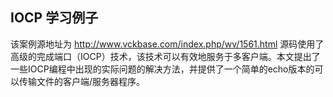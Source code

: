 ## IOCP 学习例子

该案例源地址为 http://www.vckbase.com/index.php/wv/1561.html
源码使用了高级的完成端口（IOCP）技术，该技术可以有效地服务于多客户端。本文提出了一些IOCP编程中出现的实际问题的解决方法，并提供了一个简单的echo版本的可以传输文件的客户端/服务器程序。